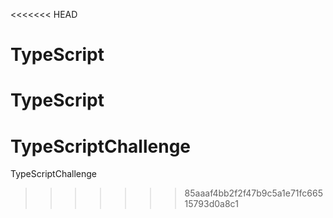 <<<<<<< HEAD
# TypeScript
TypeScript
=======
# TypeScriptChallenge
TypeScriptChallenge
>>>>>>> 85aaaf4bb2f2f47b9c5a1e71fc66515793d0a8c1
